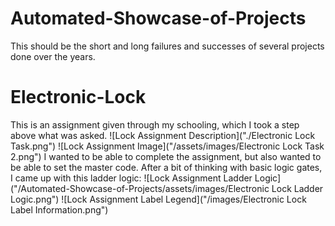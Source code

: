 # Automated-Showcase-of-Projects
This should be the short and long failures and successes of several projects done over the years.

# Electronic-Lock
This is an assignment given through my schooling, which I took a step above what was asked.
![Lock Assignment Description]("./Electronic Lock Task.png")
![Lock Assignment Image]("/assets/images/Electronic Lock Task 2.png")
I wanted to be able to complete the assignment, but also wanted to be able to set the master code. After a bit of thinking with basic logic gates, I came up with this ladder logic:
![Lock Assignment Ladder Logic]("/Automated-Showcase-of-Projects/assets/images/Electronic Lock Ladder Logic.png") ![Lock Assignment Label Legend]("/images/Electronic Lock Label Information.png")

